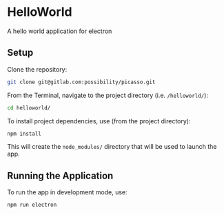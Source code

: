 # HelloWorld

A hello world application for electron

## Setup

Clone the repository:

```sh
git clone git@gitlab.com:possibility/picasso.git
```

From the Terminal, navigate to the project directory (i.e. `/helloworld/`):

```sh
cd helloworld/
```

To install project dependencies, use (from the project directory):

```sh
npm install
```

This will create the `node_modules/` directory that will be used to launch the app.

## Running the Application

To run the app in development mode, use:

```sh
npm run electron
```
